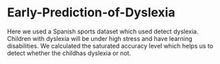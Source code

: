 # Early-Prediction-of-Dyslexia

Here  we used a Spanish sports dataset which used detect dyslexia.
Children with dyslexia will be under high stress and have learning disabilities. 
We calculated the saturated accuracy level which helps us to detect whether the childhas dyslexia or not.
